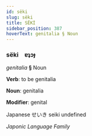 ```yaml
---
id: sëki
slug: sëki
title: SËKİ
sidebar_position: 387
hoverText: genitalia § Noun
---
```


### sëki&emsp;<span kind="abugida">ɐʇɔɟ</span>

*genitalia* **§** Noun

**Verb**: to be genitalia

**Noun**: genitalia

**Modifier**: genital

Japanese せいき seiki undefined

*Japonic Language Family*